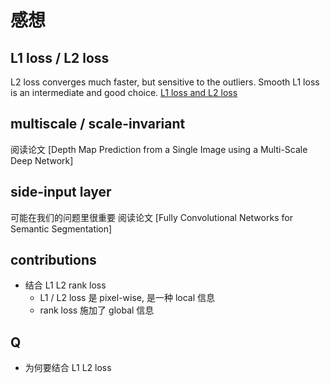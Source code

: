 # 感想

## L1 loss / L2 loss

L2 loss converges much faster, but sensitive to the outliers.
Smooth L1 loss is an intermediate and good choice.
[L1 loss and L2 loss](https://zhuanlan.zhihu.com/p/48426076)

## multiscale / scale-invariant 

阅读论文 [Depth Map Prediction from a Single Image using a Multi-Scale Deep Network]

## side-input layer

可能在我们的问题里很重要
阅读论文 [Fully Convolutional Networks for Semantic Segmentation]

## contributions

- 结合 L1 L2 rank loss
  - L1 / L2 loss 是 pixel-wise, 是一种 local 信息
  - rank loss 施加了 global 信息

## Q

- 为何要结合 L1 L2 loss